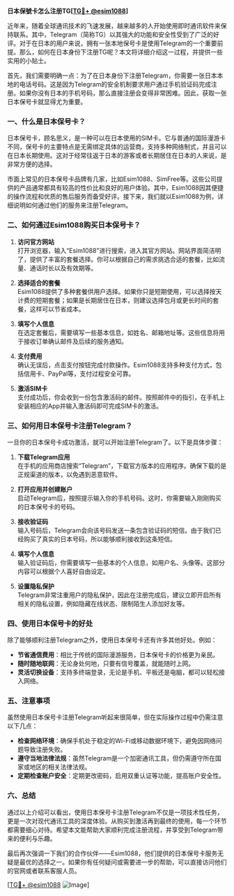 **日本保號卡怎么注册TG[[TG💪+ @esim1088](https://t.me/s/esim1088)]**

近年来，随着全球通讯技术的飞速发展，越来越多的人开始使用即时通讯软件来保持联系。其中，Telegram（简称TG）以其强大的功能和安全性受到了广泛的好评。对于在日本的用户来说，拥有一张本地保号卡是使用Telegram的一个重要前提。那么，如何在日本身份下注册TG呢？本文将详细介绍这一过程，并提供一些实用的小贴士。

首先，我们需要明确一点：为了在日本身份下注册Telegram，你需要一张日本本地的电话号码。这是因为Telegram的安全机制要求用户通过手机验证码完成注册。如果你没有日本的手机号码，那么直接注册会变得非常困难。因此，获取一张日本保号卡就显得尤为重要。

### 一、什么是日本保号卡？

日本保号卡，顾名思义，是一种可以在日本使用的SIM卡。它与普通的国际漫游卡不同，保号卡的主要特点是无需绑定具体的运营商，支持多种网络制式，并且可以在日本长期使用。这对于经常往返于日本的游客或者长期居住在日本的人来说，是非常方便的选择。

市面上常见的日本保号卡品牌有几家，比如Esim1088、SimFree等。这些公司提供的产品通常都具有较高的性价比和良好的用户体验。其中，Esim1088因其便捷的操作流程和优质的售后服务而备受好评。接下来，我们就以Esim1088为例，详细说明如何通过他们的服务来注册Telegram。

### 二、如何通过Esim1088购买日本保号卡？

1. **访问官方网站**  
   打开浏览器，输入“Esim1088”进行搜索，进入其官方网站。网站界面简洁明了，提供了丰富的套餐选择。你可以根据自己的需求挑选合适的套餐，比如流量、通话时长以及有效期等。

2. **选择适合的套餐**  
   Esim1088提供了多种套餐供用户选择。如果你只是短期使用，可以选择按天计费的短期套餐；如果是长期居住在日本，则建议选择包月或更长时间的套餐，这样可以节省成本。

3. **填写个人信息**  
   在选定套餐后，需要填写一些基本信息，如姓名、邮箱地址等。这些信息将用于接收订单确认邮件及后续的服务通知。

4. **支付费用**  
   确认无误后，点击支付按钮完成付款操作。Esim1088支持多种支付方式，包括信用卡、PayPal等，支付过程安全可靠。

5. **激活SIM卡**  
   支付成功后，你会收到一份包含激活码的邮件。按照邮件中的指引，在手机上安装相应的App并输入激活码即可完成SIM卡的激活。

### 三、如何用日本保号卡注册Telegram？

一旦你的日本保号卡成功激活，就可以开始注册Telegram了。以下是具体步骤：

1. **下载Telegram应用**  
   在手机的应用商店搜索“Telegram”，下载官方版本的应用程序。确保下载的是正规渠道的版本，以免遇到恶意软件。

2. **打开应用并创建账户**  
   启动Telegram后，按照提示输入你的手机号码。这时，你需要输入刚刚购买的日本保号卡的号码。

3. **接收验证码**  
   输入号码后，Telegram会向该号码发送一条包含验证码的短信。由于我们已经购买了真实的日本号码，所以能够顺利接收到这条短信。

4. **填写个人信息**  
   输入验证码后，你需要填写一些基本的个人信息，如用户名、头像等。这部分内容可以根据个人喜好自由设定。

5. **设置隐私保护**  
   Telegram非常注重用户的隐私保护，因此在注册完成后，建议立即开启所有相关的隐私设置，例如隐藏在线状态、限制陌生人添加好友等。

### 四、使用日本保号卡的好处

除了能够顺利注册Telegram之外，使用日本保号卡还有许多其他好处。例如：

- **节省通信费用**：相比于传统的国际漫游服务，日本保号卡的价格更为亲民。
- **随时随地联网**：无论身处何地，只要有信号覆盖，就能随时上网。
- **灵活切换设备**：支持多终端登录，无论是手机、平板还是电脑，都可以轻松接入网络。

### 五、注意事项

虽然使用日本保号卡注册Telegram听起来很简单，但在实际操作过程中仍需注意以下几点：

- **检查网络环境**：确保手机处于稳定的Wi-Fi或移动数据环境下，避免因网络问题导致注册失败。
- **遵守当地法律法规**：虽然Telegram是一个加密通讯工具，但仍需遵守所在国家或地区的相关法律法规。
- **定期检查账户安全**：定期更改密码，启用双重认证等功能，提高账户安全性。

### 六、总结

通过以上介绍可以看出，使用日本保号卡注册Telegram不仅是一项技术性任务，更是一次对现代通讯工具的深度体验。从购买到激活再到最终的使用，每一个环节都需要细心对待。希望本文能帮助大家顺利完成注册流程，并享受到Telegram带来的便利与乐趣。

最后再次强调一下我们的合作伙伴——Esim1088，他们提供的日本保号卡服务无疑是最优的选择之一。如果你有任何疑问或需要进一步的帮助，可以直接访问他们的官网或者联系客服人员。

[[TG💪+ @esim1088](https://t.me/s/esim1088) ![Image](https://i.postimg.cc/4NQfJmqS/Snipaste-2025-05-13-00-14-12.png)]